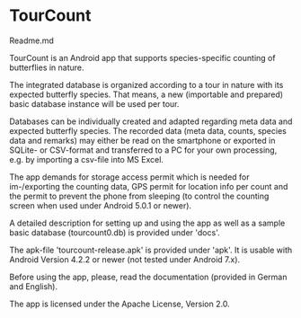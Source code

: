 # TourCount
Readme.md

TourCount is an Android app that supports species-specific counting of butterflies in nature.

The integrated database is organized according to a tour in nature with its expected butterfly species. That means, a new (importable and prepared) basic database instance will be used per tour.

Databases can be individually created and adapted regarding meta data and expected butterfly species. The recorded data (meta data, counts, species data and remarks) may either be read on the smartphone or exported in SQLite- or CSV-format and transferred to a PC for your own processing, e.g. by importing a csv-file into MS Excel.

The app demands for storage access permit which is needed for im-/exporting the counting data, GPS permit for location info per count and the permit to prevent the phone from sleeping (to control the counting screen when used under Android 5.0.1 or newer).

A detailed description for setting up and using the app as well as a sample basic database (tourcount0.db) is provided under 'docs'.

The apk-file 'tourcount-release.apk' is provided under 'apk'. It is usable with Android Version 4.2.2 or newer (not tested under Android 7.x).

Before using the app, please, read the documentation (provided in German and English).

The app is licensed under the Apache License, Version 2.0.
